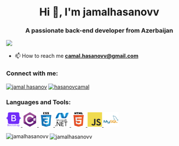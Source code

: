 <h1 align="center">Hi 👋, I'm jamalhasanovv</h1>
<h3 align="center">A passionate back-end developer from Azerbaijan</h3>

<p align="left"> <img src="(https://github.com/jamalhasanovv/jamalhasanovv/assets/158070728/ef1c3ec9-1496-4009-b304-6cfdb0cd8f97)(https://github.com/jamalhasanovv/jamalhasanovv/assets/158070728/545622d3-af09-4fb0-9dc0-fa6dc669abaa)" /> </p>

- 📫 How to reach me **camal.hasanovv@gmail.com**

<h3 align="left">Connect with me:</h3>
<p align="left">
<a href="https://linkedin.com/in/jamal hasanov" target="blank"><img align="center" src="https://raw.githubusercontent.com/rahuldkjain/github-profile-readme-generator/master/src/images/icons/Social/linked-in-alt.svg" alt="jamal hasanov" height="30" width="40" /></a>
<a href="https://instagram.com/hasanovcamal" target="blank"><img align="center" src="https://raw.githubusercontent.com/rahuldkjain/github-profile-readme-generator/master/src/images/icons/Social/instagram.svg" alt="hasanovcamal" height="30" width="40" /></a>
</p>

<h3 align="left">Languages and Tools:</h3>
<p align="left"> <a href="https://getbootstrap.com" target="_blank" rel="noreferrer"> <img src="https://raw.githubusercontent.com/devicons/devicon/master/icons/bootstrap/bootstrap-plain-wordmark.svg" alt="bootstrap" width="40" height="40"/> </a> <a href="https://www.w3schools.com/cs/" target="_blank" rel="noreferrer"> <img src="https://raw.githubusercontent.com/devicons/devicon/master/icons/csharp/csharp-original.svg" alt="csharp" width="40" height="40"/> </a> <a href="https://www.w3schools.com/css/" target="_blank" rel="noreferrer"> <img src="https://raw.githubusercontent.com/devicons/devicon/master/icons/css3/css3-original-wordmark.svg" alt="css3" width="40" height="40"/> </a> <a href="https://dotnet.microsoft.com/" target="_blank" rel="noreferrer"> <img src="https://raw.githubusercontent.com/devicons/devicon/master/icons/dot-net/dot-net-original-wordmark.svg" alt="dotnet" width="40" height="40"/> </a> <a href="https://www.w3.org/html/" target="_blank" rel="noreferrer"> <img src="https://raw.githubusercontent.com/devicons/devicon/master/icons/html5/html5-original-wordmark.svg" alt="html5" width="40" height="40"/> </a> <a href="https://developer.mozilla.org/en-US/docs/Web/JavaScript" target="_blank" rel="noreferrer"> <img src="https://raw.githubusercontent.com/devicons/devicon/master/icons/javascript/javascript-original.svg" alt="javascript" width="40" height="40"/> </a> <a href="https://www.mysql.com/" target="_blank" rel="noreferrer"> <img src="https://raw.githubusercontent.com/devicons/devicon/master/icons/mysql/mysql-original-wordmark.svg" alt="mysql" width="40" height="40"/> </a> </p>

<p><img align="left" src="https://github-readme-stats.vercel.app/api/top-langs?username=jamalhasanovv&show_icons=true&locale=en&layout=compact" alt="jamalhasanovv" /></p>

<p>&nbsp;<img align="center" src="https://github-readme-stats.vercel.app/api?username=jamalhasanovv&show_icons=true&locale=en" alt="jamalhasanovv" /></p>
